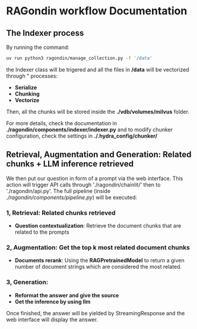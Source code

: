 # RAGondin workflow Documentation

## The Indexer process

By running the command:

```bash
uv run python3 ragondin/manage_collection.py -f '/data'
```
the Indexer class will be trigered and all the files in **/data** will be vectorized through " processes:

- **Serialize**
- **Chunking**
- **Vectorize**

Then, all the chunks will be stored inside the **./vdb/volumes/milvus** folder.

For more details, check the documentation in **./ragondin/components/indexer/indexer.py** and to modify chunker configuration, check the settings in **./.hydra_config/chunker/**

## Retrieval, Augmentation and Generation: Related chunks + LLM inference retrieved

We then put our question in form of a prompt via the web interface. This action will trigger API calls through './ragondin/chainlit/' then to './ragondin/api.py'. The full pipeline (inside *./ragondin/components/pipeline.py*) will be executed:

### 1, Retrieval: Related chunks retrieved
- **Question contextualization**: Retrieve the document chunks that are related to the prompts
### 2, Augmentation: Get the top k most related document chunks
- **Documents rerank**: Using the **RAGPretrainedModel** to return a given number of document strings which are considered the most related.
### 3, Generation:
- **Reformat the answer and give the source**
- **Get the inference by using llm**

Once finished, the answer will be yielded by StreamingResponse and the web interface will display the answer.
